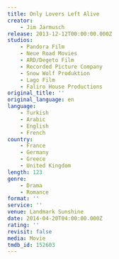 ```yaml
---
title: Only Lovers Left Alive
creator:
    - Jim Jarmusch
release: 2013-12-12T00:00:00.000Z
studios:
    - Pandora Film
    - Neue Road Movies
    - ARD/Degeto Film
    - Recorded Picture Company
    - Snow Wolf Produktion
    - Lago Film
    - Faliro House Productions
original_title: ''
original_language: en
language:
    - Turkish
    - Arabic
    - English
    - French
country:
    - France
    - Germany
    - Greece
    - United Kingdom
length: 123
genre:
    - Drama
    - Romance
format: ''
service: ''
venue: Landmark Sunshine
date: 2014-04-20T04:00:00.000Z
rating: ''
revisit: false
media: Movie
tmdb_id: 152603
---
```



